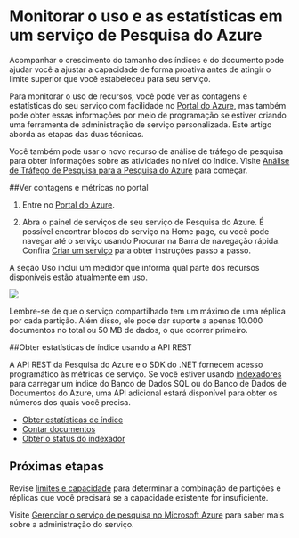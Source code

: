 <properties 
   pageTitle="Monitore o uso e estatísticas em um serviço da Pesquisa do Azure | Microsoft Azure | Serviço de pesquisa de nuvem hospedado" 
   description="Acompanhe o consumo de recursos e o tamanho de índice da Pesquisa do Azure, um serviço de pesquisa de nuvem hospedado do Microsoft Azure." 
   services="search" 
   documentationCenter="" 
   authors="HeidiSteen" 
   manager="paulettm" 
   editor=""
   tags="azure-portal"/>

<tags
   ms.service="search"
   ms.devlang="na"
   ms.topic="article"
   ms.tgt_pltfrm="na"
   ms.workload="required" 
   ms.date="05/17/2016"
   ms.author="heidist"/>

# Monitorar o uso e as estatísticas em um serviço de Pesquisa do Azure

Acompanhar o crescimento do tamanho dos índices e do documento pode ajudar você a ajustar a capacidade de forma proativa antes de atingir o limite superior que você estabeleceu para seu serviço.

Para monitorar o uso de recursos, você pode ver as contagens e estatísticas do seu serviço com facilidade no [Portal do Azure](https://portal.azure.com), mas também pode obter essas informações por meio de programação se estiver criando uma ferramenta de administração de serviço personalizada. Este artigo aborda as etapas das duas técnicas.

Você também pode usar o novo recurso de análise de tráfego de pesquisa para obter informações sobre as atividades no nível do índice. Visite [Análise de Tráfego de Pesquisa para a Pesquisa do Azure](search-traffic-analytics.md) para começar.

##Ver contagens e métricas no portal 

1. Entre no [Portal do Azure](https://portal.azure.com). 

2. Abra o painel de serviços de seu serviço de Pesquisa do Azure. É possível encontrar blocos do serviço na Home page, ou você pode navegar até o serviço usando Procurar na Barra de navegação rápida. Confira [Criar um serviço](search-create-service-portal.md) para obter instruções passo a passo.

A seção Uso inclui um medidor que informa qual parte dos recursos disponíveis estão atualmente em uso.

  ![][1]

Lembre-se de que o serviço compartilhado tem um máximo de uma réplica por cada partição. Além disso, ele pode dar suporte a apenas 10.000 documentos no total ou 50 MB de dados, o que ocorrer primeiro.

##Obter estatísticas de índice usando a API REST

A API REST da Pesquisa do Azure e o SDK do .NET fornecem acesso programático às métricas de serviço. Se você estiver usando [indexadores](https://msdn.microsoft.com/library/azure/dn946891.aspx) para carregar um índice do Banco de Dados SQL ou do Banco de Dados de Documentos do Azure, uma API adicional estará disponível para obter os números dos quais você precisa.

  + [Obter estatísticas de índice](https://msdn.microsoft.com/library/azure/dn798942.aspx)
  + [Contar documentos](https://msdn.microsoft.com/library/azure/dn798924.aspx)
  + [Obter o status do indexador](https://msdn.microsoft.com/library/azure/dn946884.aspx)

## Próximas etapas

Revise [limites e capacidade](search-limits-quotas-capacity.md) para determinar a combinação de partições e réplicas que você precisará se a capacidade existente for insuficiente.

Visite [Gerenciar o serviço de pesquisa no Microsoft Azure](search-manage.md) para saber mais sobre a administração do serviço.

<!--Image references-->
[1]: ./media/search-monitor-usage/AzureSearch-Monitor1.PNG




 

<!---HONumber=AcomDC_0518_2016-->